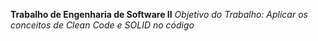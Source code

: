 **Trabalho de Engenharia de Software II**
_Objetivo do Trabalho: Aplicar os conceitos de Clean Code e SOLID no código_
